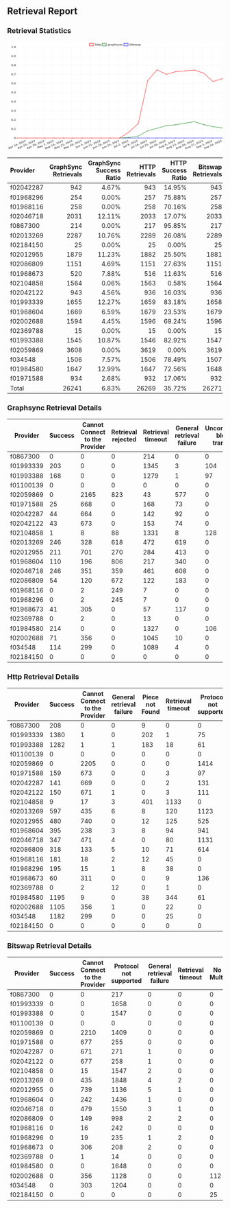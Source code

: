 ## Retrieval Report
### Retrieval Statistics
<img src="https://raw.githubusercontent.com/data-preservation-programs/filplus-checker-assets/main/filecoin-project/filecoin-plus-large-datasets/issues/1728/1694757953764.png"/>

| Provider  | GraphSync Retrievals | GraphSync Success Ratio | HTTP Retrievals | HTTP Success Ratio | Bitswap Retrievals | Bitswap Success Ratio |
| :-------- | -------------------: | ----------------------: | --------------: | -----------------: | -----------------: | --------------------: |
| f02042287 |                  942 |                   4.67% |             943 |             14.95% |                943 |                 0.00% |
| f01968296 |                  254 |                   0.00% |             257 |             75.88% |                257 |                 0.00% |
| f01968116 |                  258 |                   0.00% |             258 |             70.16% |                258 |                 0.00% |
| f02046718 |                 2031 |                  12.11% |            2033 |             17.07% |               2033 |                 0.00% |
| f0867300  |                  214 |                   0.00% |             217 |             95.85% |                217 |                 0.00% |
| f02013269 |                 2287 |                  10.76% |            2289 |             26.08% |               2289 |                 0.00% |
| f02184150 |                   25 |                   0.00% |              25 |              0.00% |                 25 |                 0.00% |
| f02012955 |                 1879 |                  11.23% |            1882 |             25.50% |               1881 |                 0.00% |
| f02086809 |                 1151 |                   4.69% |            1151 |             27.63% |               1151 |                 0.00% |
| f01968673 |                  520 |                   7.88% |             516 |             11.63% |                516 |                 0.00% |
| f02104858 |                 1564 |                   0.06% |            1563 |              0.58% |               1564 |                 0.00% |
| f02042122 |                  943 |                   4.56% |             936 |             16.03% |                936 |                 0.00% |
| f01993339 |                 1655 |                  12.27% |            1659 |             83.18% |               1658 |                 0.00% |
| f01968604 |                 1669 |                   6.59% |            1679 |             23.53% |               1679 |                 0.00% |
| f02002688 |                 1594 |                   4.45% |            1596 |             69.24% |               1596 |                 0.00% |
| f02369788 |                   15 |                   0.00% |              15 |              0.00% |                 15 |                 0.00% |
| f01993388 |                 1545 |                  10.87% |            1546 |             82.92% |               1547 |                 0.00% |
| f02059869 |                 3608 |                   0.00% |            3619 |              0.00% |               3619 |                 0.00% |
| f034548   |                 1506 |                   7.57% |            1506 |             78.49% |               1507 |                 0.00% |
| f01984580 |                 1647 |                  12.99% |            1647 |             72.56% |               1648 |                 0.00% |
| f01971588 |                  934 |                   2.68% |             932 |             17.06% |                932 |                 0.00% |
| Total     |                26241 |                   6.83% |           26269 |             35.72% |              26271 |                 0.00% |

### Graphsync Retrieval Details
| Provider  | Success | Cannot Connect to the Provider | Retrieval rejected | Retrieval timeout | General retrieval failure | Unconfirmed block transfer | No Valid Multiaddrs | Piece not Found |
| --------- | ------- | ------------------------------ | ------------------ | ----------------- | ------------------------- | -------------------------- | ------------------- | --------------- |
| f0867300  | 0       | 0                              | 0                  | 214               | 0                         | 0                          | 0                   | 0               |
| f01993339 | 203     | 0                              | 0                  | 1345              | 3                         | 104                        | 0                   | 0               |
| f01993388 | 168     | 0                              | 0                  | 1279              | 1                         | 97                         | 0                   | 0               |
| f01100139 | 0       | 0                              | 0                  | 0                 | 0                         | 0                          | 0                   | 0               |
| f02059869 | 0       | 2165                           | 823                | 43                | 577                       | 0                          | 0                   | 0               |
| f01971588 | 25      | 668                            | 0                  | 168               | 73                        | 0                          | 0                   | 0               |
| f02042287 | 44      | 664                            | 0                  | 142               | 92                        | 0                          | 0                   | 0               |
| f02042122 | 43      | 673                            | 0                  | 153               | 74                        | 0                          | 0                   | 0               |
| f02104858 | 1       | 8                              | 88                 | 1331              | 8                         | 128                        | 0                   | 0               |
| f02013269 | 246     | 328                            | 618                | 472               | 619                       | 0                          | 0                   | 4               |
| f02012955 | 211     | 701                            | 270                | 284               | 413                       | 0                          | 0                   | 0               |
| f01968604 | 110     | 196                            | 806                | 217               | 340                       | 0                          | 0                   | 0               |
| f02046718 | 246     | 351                            | 359                | 461               | 608                       | 0                          | 0                   | 6               |
| f02086809 | 54      | 120                            | 672                | 122               | 183                       | 0                          | 0                   | 0               |
| f01968116 | 0       | 2                              | 249                | 7                 | 0                         | 0                          | 0                   | 0               |
| f01968296 | 0       | 2                              | 245                | 7                 | 0                         | 0                          | 0                   | 0               |
| f01968673 | 41      | 305                            | 0                  | 57                | 117                       | 0                          | 0                   | 0               |
| f02369788 | 0       | 2                              | 0                  | 13                | 0                         | 0                          | 0                   | 0               |
| f01984580 | 214     | 0                              | 0                  | 1327              | 0                         | 106                        | 0                   | 0               |
| f02002688 | 71      | 356                            | 0                  | 1045              | 10                        | 0                          | 112                 | 0               |
| f034548   | 114     | 299                            | 0                  | 1089              | 4                         | 0                          | 0                   | 0               |
| f02184150 | 0       | 0                              | 0                  | 0                 | 0                         | 0                          | 25                  | 0               |

### Http Retrieval Details
| Provider  | Success | Cannot Connect to the Provider | General retrieval failure | Piece not Found | Retrieval timeout | Protocol not supported | No Valid Multiaddrs |
| --------- | ------- | ------------------------------ | ------------------------- | --------------- | ----------------- | ---------------------- | ------------------- |
| f0867300  | 208     | 0                              | 0                         | 9               | 0                 | 0                      | 0                   |
| f01993339 | 1380    | 1                              | 0                         | 202             | 1                 | 75                     | 0                   |
| f01993388 | 1282    | 1                              | 1                         | 183             | 18                | 61                     | 0                   |
| f01100139 | 0       | 0                              | 0                         | 0               | 0                 | 0                      | 0                   |
| f02059869 | 0       | 2205                           | 0                         | 0               | 0                 | 1414                   | 0                   |
| f01971588 | 159     | 673                            | 0                         | 0               | 3                 | 97                     | 0                   |
| f02042287 | 141     | 669                            | 0                         | 0               | 2                 | 131                    | 0                   |
| f02042122 | 150     | 671                            | 1                         | 0               | 3                 | 111                    | 0                   |
| f02104858 | 9       | 17                             | 3                         | 401             | 1133              | 0                      | 0                   |
| f02013269 | 597     | 435                            | 6                         | 8               | 120               | 1123                   | 0                   |
| f02012955 | 480     | 740                            | 0                         | 12              | 125               | 525                    | 0                   |
| f01968604 | 395     | 238                            | 3                         | 8               | 94                | 941                    | 0                   |
| f02046718 | 347     | 471                            | 4                         | 0               | 80                | 1131                   | 0                   |
| f02086809 | 318     | 133                            | 5                         | 10              | 71                | 614                    | 0                   |
| f01968116 | 181     | 18                             | 2                         | 12              | 45                | 0                      | 0                   |
| f01968296 | 195     | 15                             | 1                         | 8               | 38                | 0                      | 0                   |
| f01968673 | 60      | 311                            | 0                         | 0               | 9                 | 136                    | 0                   |
| f02369788 | 0       | 2                              | 12                        | 0               | 1                 | 0                      | 0                   |
| f01984580 | 1195    | 9                              | 0                         | 38              | 344               | 61                     | 0                   |
| f02002688 | 1105    | 356                            | 1                         | 0               | 22                | 0                      | 112                 |
| f034548   | 1182    | 299                            | 0                         | 0               | 25                | 0                      | 0                   |
| f02184150 | 0       | 0                              | 0                         | 0               | 0                 | 0                      | 25                  |

### Bitswap Retrieval Details
| Provider  | Success | Cannot Connect to the Provider | Protocol not supported | General retrieval failure | Retrieval timeout | No Valid Multiaddrs |
| --------- | ------- | ------------------------------ | ---------------------- | ------------------------- | ----------------- | ------------------- |
| f0867300  | 0       | 0                              | 217                    | 0                         | 0                 | 0                   |
| f01993339 | 0       | 0                              | 1658                   | 0                         | 0                 | 0                   |
| f01993388 | 0       | 0                              | 1547                   | 0                         | 0                 | 0                   |
| f01100139 | 0       | 0                              | 0                      | 0                         | 0                 | 0                   |
| f02059869 | 0       | 2210                           | 1409                   | 0                         | 0                 | 0                   |
| f01971588 | 0       | 677                            | 255                    | 0                         | 0                 | 0                   |
| f02042287 | 0       | 671                            | 271                    | 1                         | 0                 | 0                   |
| f02042122 | 0       | 677                            | 258                    | 1                         | 0                 | 0                   |
| f02104858 | 0       | 15                             | 1547                   | 2                         | 0                 | 0                   |
| f02013269 | 0       | 435                            | 1848                   | 4                         | 2                 | 0                   |
| f02012955 | 0       | 739                            | 1136                   | 5                         | 1                 | 0                   |
| f01968604 | 0       | 242                            | 1436                   | 1                         | 0                 | 0                   |
| f02046718 | 0       | 479                            | 1550                   | 3                         | 1                 | 0                   |
| f02086809 | 0       | 149                            | 998                    | 2                         | 2                 | 0                   |
| f01968116 | 0       | 16                             | 242                    | 0                         | 0                 | 0                   |
| f01968296 | 0       | 19                             | 235                    | 1                         | 2                 | 0                   |
| f01968673 | 0       | 306                            | 208                    | 2                         | 0                 | 0                   |
| f02369788 | 0       | 1                              | 14                     | 0                         | 0                 | 0                   |
| f01984580 | 0       | 0                              | 1648                   | 0                         | 0                 | 0                   |
| f02002688 | 0       | 356                            | 1128                   | 0                         | 0                 | 112                 |
| f034548   | 0       | 303                            | 1204                   | 0                         | 0                 | 0                   |
| f02184150 | 0       | 0                              | 0                      | 0                         | 0                 | 25                  |
